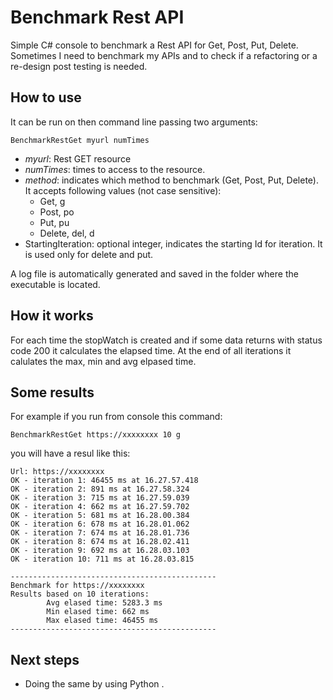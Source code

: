 # Benchmark Rest API
Simple C# console to benchmark a Rest API for Get, Post, Put, Delete.
Sometimes I need to benchmark my APIs and to check if a refactoring or a re-design post testing is needed.


## How to use
It can be run on then command line passing two arguments:

`BenchmarkRestGet myurl numTimes`
- *myurl*: Rest GET resource
- *numTimes*: times to access to the resource.
- *method*: indicates which method to benchmark (Get, Post, Put, Delete). It accepts following values (not case sensitive):
  - Get, g
  - Post, po 
  - Put, pu
  - Delete, del, d
- StartingIteration: optional integer, indicates the starting Id for iteration. It is used only for delete and put.

A log file is automatically generated and saved in the folder where the executable is located.

## How it works
For each time the stopWatch is created and if some data returns with status code 200 it calculates the elapsed time.
At the end of all iterations it calulates the max, min and avg elpased time.

## Some results
For example if you run from console this command:

`BenchmarkRestGet https://xxxxxxxx 10 g`

you will have a resul like this:

```
Url: https://xxxxxxxx
OK - iteration 1: 46455 ms at 16.27.57.418
OK - iteration 2: 891 ms at 16.27.58.324
OK - iteration 3: 715 ms at 16.27.59.039
OK - iteration 4: 662 ms at 16.27.59.702
OK - iteration 5: 681 ms at 16.28.00.384
OK - iteration 6: 678 ms at 16.28.01.062
OK - iteration 7: 674 ms at 16.28.01.736
OK - iteration 8: 674 ms at 16.28.02.411
OK - iteration 9: 692 ms at 16.28.03.103
OK - iteration 10: 711 ms at 16.28.03.815

----------------------------------------------
Benchmark for https://xxxxxxxx
Results based on 10 iterations: 
        Avg elased time: 5283.3 ms
        Min elased time: 662 ms
        Max elased time: 46455 ms
----------------------------------------------
```

## Next steps
- Doing the same by using Python .

